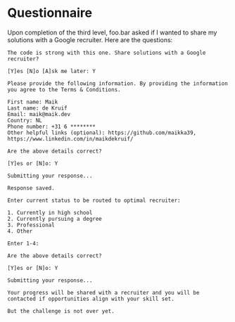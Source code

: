 # Questionnaire

Upon completion of the third level, foo.bar asked if I wanted to share my solutions with a Google recruiter. Here are the questions:

```text
The code is strong with this one. Share solutions with a Google recruiter?

[Y]es [N]o [A]sk me later: Y

Please provide the following information. By providing the information you agree to the Terms & Conditions.

First name: Maik
Last name: de Kruif
Email: maik@maik.dev
Country: NL
Phone number: +31 6 ********
Other helpful links (optional): https://github.com/maikka39, https://www.linkedin.com/in/maikdekruif/

Are the above details correct?

[Y]es or [N]o: Y

Submitting your response...

Response saved.

Enter current status to be routed to optimal recruiter:

1. Currently in high school
2. Currently pursuing a degree
3. Professional
4. Other

Enter 1-4:

Are the above details correct?

[Y]es or [N]o: Y

Submitting your response...

Your progress will be shared with a recruiter and you will be contacted if opportunities align with your skill set.

But the challenge is not over yet.
```
